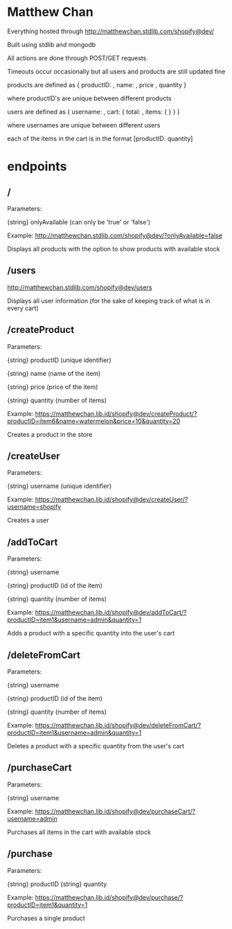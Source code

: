 # Matthew Chan
 Everything hosted through http://matthewchan.stdlib.com/shopify@dev/
 
 Built using stdlib and mongodb

 All actions are done through POST/GET requests

 Timeouts occur occasionally but all users and products are still updated fine
 
 
 products are defined as 
 {
  productID: ,
  name: ,
  price ,
  quantity
 }
 
 where productID's are unique between different products
 
 
 users are defined as 
  {
  username: ,
  cart: {
    total: ,
    items: {
    }
  }
 }
 
 where usernames are unique between different users
 
 each of the items in the cart is in the format [productID: quantity]
 
 
 # endpoints
 <h2> / </h2>
 Parameters: 
 
 {string} onlyAvailable (can only be 'true' or 'false')
 
 Example: http://matthewchan.stdlib.com/shopify@dev/?onlyAvailable=false
 
 Displays all products with the option to show products with available stock
 
 
 <h2> /users </h2>
 
 http://matthewchan.stdlib.com/shopify@dev/users
 
 Displays all user information (for the sake of keeping track of what is in every cart)
 
 
<h2> /createProduct </h2>

Parameters:

{string} productID (unique identifier)

{string} name (name of the item)

{string} price (price of the item)

{string} quantity (number of items)

Example: https://matthewchan.lib.id/shopify@dev/createProduct/?productID=item6&name=watermelon&price=10&quantity=20

Creates a product in the store


<h2> /createUser </h2>

Parameters:

{string} username (unique identifier)

Example: https://matthewchan.lib.id/shopify@dev/createUser/?username=shopify

Creates a user


<h2> /addToCart </h2>

Parameters:

{string} username

{string} productID (id of the item)

{string} quantity (number of items)

Example: https://matthewchan.lib.id/shopify@dev/addToCart/?productID=item1&username=admin&quantity=1

Adds a product with a specific quantity into the user's cart


<h2> /deleteFromCart </h2>

Parameters:

{string} username

{string} productID (id of the item)

{string} quantity (number of items)

Example: https://matthewchan.lib.id/shopify@dev/deleteFromCart/?productID=item1&username=admin&quantity=1

Deletes a product with a specific quantity from the user's cart


<h2> /purchaseCart </h2>

Parameters:

{string} username

Example: https://matthewchan.lib.id/shopify@dev/purchaseCart/?username=admin

Purchases all items in the cart with available stock


<h2> /purchase </h2>

Parameters:

{string} productID
{string} quantity

Example: https://matthewchan.lib.id/shopify@dev/purchase/?productID=item1&quantity=1

Purchases a single product
